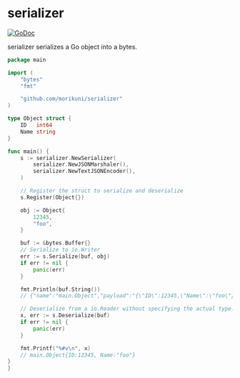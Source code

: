 # serializer 

[![GoDoc](https://godoc.org/github.com/morikuni/serializer?status.svg)](https://godoc.org/github.com/morikuni/serializer)

serializer serializes a Go object into a bytes.

```go
package main

import (
	"bytes"
	"fmt"

	"github.com/morikuni/serializer"
)

type Object struct {
	ID   int64
	Name string
}

func main() {
	s := serializer.NewSerializer(
		serializer.NewJSONMarshaler(),
		serializer.NewTextJSONEncoder(),
	)

	// Register the struct to serialize and deserialize
	s.Register(Object{})

	obj := Object{
		12345,
		"foo",
	}

	buf := &bytes.Buffer{}
	// Serialize to io.Writer
	err := s.Serialize(buf, obj)
	if err != nil {
		panic(err)
	}

	fmt.Println(buf.String())
	// {"name":"main.Object","payload":"{\"ID\":12345,\"Name\":\"foo\"}"}

	// Deserialize from a io.Reader without specifying the actual type.
	x, err := s.Deserialize(buf)
	if err != nil {
		panic(err)
	}

	fmt.Printf("%#v\n", x)
	// main.Object{ID:12345, Name:"foo"}
}
}
```
